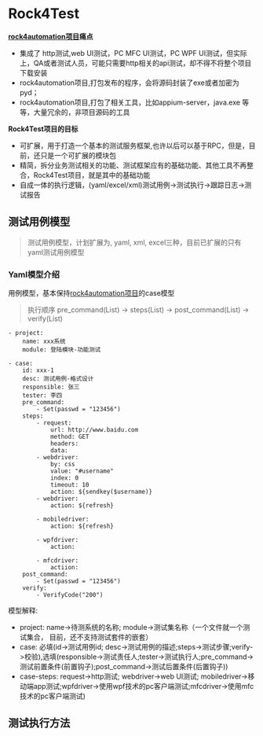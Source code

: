 # Rock4Test

**[rock4automation项目](https://github.com/RockFeng0/rock4automation)痛点**
- 集成了 http测试,web UI测试，PC MFC UI测试，PC WPF UI测试，但实际上，QA或者测试人员，可能只需要http相关的api测试，却不得不将整个项目下载安装
- rock4automation项目,打包发布的程序，会将源码封装了exe或者加密为pyd；
- rock4automation项目,打包了相关工具，比如appium-server，java.exe 等等，大量冗余的，非项目源码的工具

**Rock4Test项目的目标**
- 可扩展，用于打造一个基本的测试服务框架,也许以后可以基于RPC，但是，目前，还只是一个可扩展的模块包
- 精简，拆分业务测试相关的功能、测试框架应有的基础功能、其他工具不再整合，Rock4Test项目，就是其中的基础功能
- 自成一体的执行逻辑，(yaml/excel/xml)测试用例->测试执行->跟踪日志->测试报告

## 测试用例模型

> 测试用例模型，计划扩展为, yaml, xml, excel三种，目前已扩展的只有yaml测试用例模型

### Yaml模型介绍

用例模型，基本保持[rock4automation项目](https://github.com/RockFeng0/rock4automation)的case模型

> 执行顺序  pre_command(List) -> steps(List) -> post_command(List) -> verify(List)


```# yaml测试用例，模型示例:
- project:
    name: xxx系统
    module: 登陆模块-功能测试
    
- case:
    id: xxx-1
    desc: 测试用例-格式设计
    responsible: 张三
    tester: 李四
    pre_command:
        - Set(passwd = "123456")
    steps:
        - request:
            url: http://www.baidu.com
            method: GET
            headers:
            data:
        - webdriver:
            by: css
            value: "#username"
            index: 0
            timeout: 10
            action: ${sendkey($username)}
        - webdriver:
            action: ${refresh}

        - mobiledriver:
            action: ${refresh}
            
        - wpfdriver:
            action: 
            
        - mfcdriver:
            actiion:
    post_command:
        - Set(passwd = "123456")
    verify:
        - VerifyCode("200")
```

模型解释:
- project: name->待测系统的名称; module->测试集名称（一个文件就一个测试集合， 目前，还不支持测试套件的嵌套）
- case: 必填(id->测试用例id; desc->测试用例的描述;steps->测试步骤;verify->校验),选填(responsible->测试责任人;tester->测试执行人;pre_command->测试前置条件(前置钩子);post_command->测试后置条件(后置钩子))
- case-steps: request->http测试; webdriver->web UI测试; mobiledriver->移动端app测试;wpfdriver->使用wpf技术的pc客户端测试;mfcdriver->使用mfc技术的pc客户端测试)

## 测试执行方法

